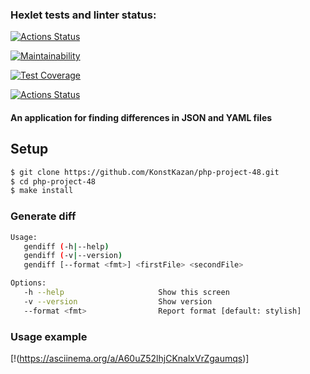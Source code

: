 ### Hexlet tests and linter status:
[![Actions Status](https://github.com/KonstKazan/php-project-48/actions/workflows/hexlet-check.yml/badge.svg)](https://github.com/KonstKazan/php-project-48/actions)

[![Maintainability](https://api.codeclimate.com/v1/badges/50337f120b64478dc4a0/maintainability)](https://codeclimate.com/github/KonstKazan/php-project-48/maintainability)

[![Test Coverage](https://api.codeclimate.com/v1/badges/50337f120b64478dc4a0/test_coverage)](https://codeclimate.com/github/KonstKazan/php-project-48/test_coverage)

[![Actions Status](https://github.com/KonstKazan/php-project-48/actions/workflows/workflow.yml/badge.svg)](https://github.com/KonstKazan/php-project-48/actions)


#### An application for finding differences in JSON and YAML files


## Setup
```sh
$ git clone https://github.com/KonstKazan/php-project-48.git
$ cd php-project-48
$ make install
```

### Generate diff
 ```sh
Usage:
    gendiff (-h|--help)
    gendiff (-v|--version)
    gendiff [--format <fmt>] <firstFile> <secondFile>
 
Options:
    -h --help                     Show this screen
    -v --version                  Show version
    --format <fmt>                Report format [default: stylish]
```

### Usage example
[!(https://asciinema.org/a/A60uZ52lhjCKnalxVrZgaumqs)]
